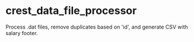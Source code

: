 # crest_data_file_processor
Process .dat files, remove duplicates based on 'id', and generate CSV with salary footer.
